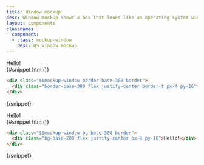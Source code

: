 ```yaml
---
title: Window mockup
desc: Window mockup shows a box that looks like an operating system window.
layout: components
classnames:
  component:
  - class: mockup-window
    desc: OS window mockup
---
```


<script>
  import Component from "$components/Component.svelte"
</script>

<Component title="window mockup with border">
<div class="border mockup-window border-base-300 w-full">
  <div class="flex justify-center px-4 py-16 border-t border-base-300">Hello!</div>
</div>
{#snippet html()}

```html
<div class="$$mockup-window border-base-300 border">
  <div class="border-base-300 flex justify-center border-t px-4 py-16">Hello!</div>
</div>
```

{/snippet}
</Component>

<Component title="window mockup with background color">
<div class="border mockup-window bg-base-300 w-full">
  <div class="flex justify-center px-4 py-16 bg-base-200">Hello!</div>
</div>
{#snippet html()}

```html
<div class="$$mockup-window bg-base-300 border">
  <div class="bg-base-200 flex justify-center px-4 py-16">Hello!</div>
</div>
```

{/snippet}
</Component>
